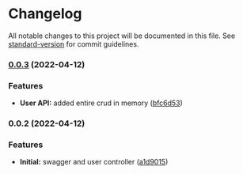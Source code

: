 # Changelog

All notable changes to this project will be documented in this file. See [standard-version](https://github.com/conventional-changelog/standard-version) for commit guidelines.

### [0.0.3](https://github.com/adrihle/nest-rt/compare/v0.0.2...v0.0.3) (2022-04-12)


### Features

* **User API:** added entire crud in memory ([bfc6d53](https://github.com/adrihle/nest-rt/commit/bfc6d53f4f05ee7880ae9bf6741fcfaf1a9e97ee))

### 0.0.2 (2022-04-12)


### Features

* **Initial:** swagger and user controller ([a1d9015](https://github.com/adrihle/nest-rt/commit/a1d9015b38a3644e501fdca26fa66c571cd3c960))
